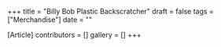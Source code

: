 +++
title = "Billy Bob Plastic Backscratcher"
draft = false
tags = ["Merchandise"]
date = ""

[Article]
contributors = []
gallery = []
+++